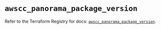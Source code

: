 # `awscc_panorama_package_version`

Refer to the Terraform Registry for docs: [`awscc_panorama_package_version`](https://registry.terraform.io/providers/hashicorp/awscc/0.70.0/docs/resources/panorama_package_version).
